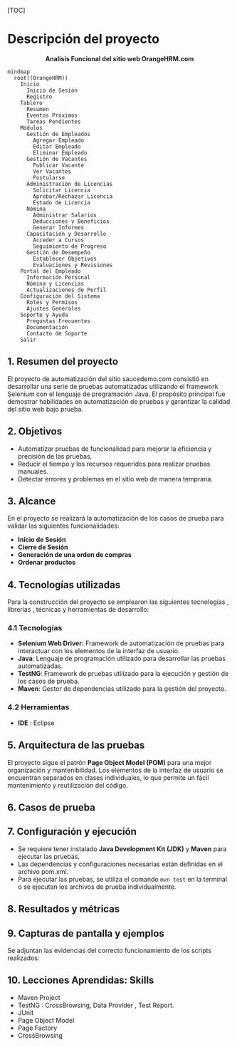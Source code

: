 [TOC]

# Descripción del proyecto 



<center> <strong>   Analisis Funcional del sitio web OrangeHRM.com </strong>  </center> 

```mermaid
mindmap
  root((OrangeHRM))
    Inicio
      Inicio de Sesión
      Registro
    Tablero
      Resumen
      Eventos Próximos
      Tareas Pendientes
    Módulos
      Gestión de Empleados
        Agregar Empleado
        Editar Empleado
        Eliminar Empleado
      Gestión de Vacantes
        Publicar Vacante
        Ver Vacantes
        Postularse
      Administración de Licencias
        Solicitar Licencia
        Aprobar/Rechazar Licencia
        Estado de Licencia
      Nómina
        Administrar Salarios
        Deducciones y Beneficios
        Generar Informes
      Capacitación y Desarrollo
        Acceder a Cursos
        Seguimiento de Progreso
      Gestión de Desempeño
        Establecer Objetivos
        Evaluaciones y Revisiones
    Portal del Empleado
      Información Personal
      Nómina y Licencias
      Actualizaciones de Perfil
    Configuración del Sistema
      Roles y Permisos
      Ajustes Generales
    Soporte y Ayuda
      Preguntas Frecuentes
      Documentación
      Contacto de Soporte
    Salir

```

## 1. Resumen del proyecto 

El proyecto de automatización del sitio saucedemo.com consistió en desarrollar una serie de pruebas automatizadas utilizando el framework Selenium con el lenguaje de programación Java. El propósito principal fue demostrar habilidades en automatización de pruebas y garantizar la calidad del sitio web bajo prueba.

## 2. Objetivos

- Automatizar pruebas de funcionalidad para mejorar la eficiencia y precisión de las pruebas.
- Reducir el tiempo y los recursos requeridos para realizar pruebas manuales.
- Detectar errores y problemas en el sitio web de manera temprana.

## 3. Alcance

En el proyecto se realizará la automatización de los casos de prueba para validar las siguientes funcionalidades: 

 - **Inicio de Sesión**
 - **Cierre de Sesión**
 - **Generación de una orden de compras**
 - **Ordenar productos** 

## 4. Tecnologías utilizadas

Para la construcción del proyecto se emplearon las siguientes tecnologías , librerías , técnicas y herramientas de desarrollo:

### 4.1 Tecnologías 

- **Selenium Web Driver:** Framework de automatización de pruebas para interactuar con los elementos de la interfaz de usuario.
- **Java**: Lenguaje de programación utilizado para desarrollar las pruebas automatizadas. 
- **TestNG**: Framework de pruebas utilizado para la ejecución y gestión de los casos de prueba.
- **Maven**: Gestor de dependencias utilizado para la gestión del proyecto.

### 4.2 Herramientas

- **IDE** : Eclipse

## 5. Arquitectura de las pruebas

El proyecto sigue el patrón **Page Object Model (POM)** para una mejor organización y mantenibilidad. Los elementos de la interfaz de usuario se encuentran separados en clases individuales, lo que permite un fácil mantenimiento y reutilización del código.

## 6. Casos de prueba



### 

## 7. Configuración y ejecución

- Se requiere tener instalado **Java Development Kit (JDK)** y **Maven** para ejecutar las pruebas.
- Las dependencias y configuraciones necesarias están definidas en el archivo pom.xml.
- Para ejecutar las pruebas, se utiliza el comando `mvn test` en la terminal o se ejecutan los archivos de prueba individualmente.

## 8. Resultados y métricas





## 9. Capturas de pantalla y ejemplos

Se adjuntan las evidencias del correcto funcionamiento de los scripts realizados:




## 10. Lecciones Aprendidas: Skills 
- Maven Project 
 - TestNG : CrossBrowsing, Data Provider , Test Report.
 - JUnit
 - Page Object Model
 - Page Factory
 - CrossBrowsing

